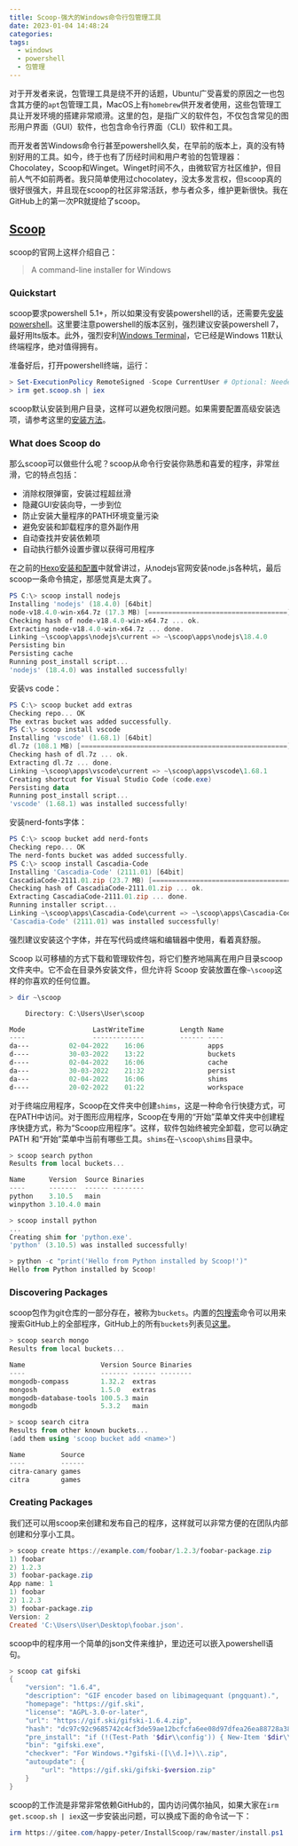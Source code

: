 ```yaml
---
title: Scoop-强大的Windows命令行包管理工具
date: 2023-01-04 14:48:24
categories:
tags:
  - windows
  - powershell
  - 包管理
---
```


对于开发者来说，包管理工具是绕不开的话题，Ubuntu广受喜爱的原因之一也包含其方便的`apt`包管理工具，MacOS上有`homebrew`供开发者使用，这些包管理工具让开发环境的搭建非常顺滑。这里的包，是指广义的软件包，不仅包含常见的图形用户界面（GUI）软件，也包含命令行界面（CLI）软件和工具。

而开发者苦Windows命令行甚至powershell久矣，在早前的版本上，真的没有特别好用的工具。如今，终于也有了历经时间和用户考验的包管理器：Chocolatey，Scoop和Winget。Winget时间不久，由微软官方社区维护，但目前人气不如前两者。我只简单使用过chocolatey，没太多发言权，但scoop真的很好很强大，并且现在scoop的社区非常活跃，参与者众多，维护更新很快。我在GitHub上的第一次PR就提给了scoop。

<!-- more -->

## [Scoop](https://scoop.sh/)

scoop的官网上这样介绍自己：

> A command-line installer for Windows

### Quickstart

scoop要求powershell 5.1+，所以如果没有安装powershell的话，还需要先[安装powershell](https://learn.microsoft.com/zh-cn/powershell/scripting/install/installing-powershell-on-windows?view=powershell-7.2)。这里要注意powershell的版本区别，强烈建议安装powershell 7，最好用lts版本。此外，强烈安利[Windows Terminal](https://learn.microsoft.com/zh-cn/windows/terminal/install)，它已经是Windows 11默认终端程序，绝对值得拥有。

准备好后，打开powershell终端，运行：

``` powershell
> Set-ExecutionPolicy RemoteSigned -Scope CurrentUser # Optional: Needed to run a remote script the first time
> irm get.scoop.sh | iex
```

scoop默认安装到用户目录，这样可以避免权限问题。如果需要配置高级安装选项，请参考这里的[安装方法](https://github.com/ScoopInstaller/Install#readme)。

### What does Scoop do

那么scoop可以做些什么呢？scoop从命令行安装你熟悉和喜爱的程序，非常丝滑，它的特点包括：

- 消除权限弹窗，安装过程超丝滑
- 隐藏GUI安装向导，一步到位
- 防止安装大量程序的PATH环境变量污染
- 避免安装和卸载程序的意外副作用
- 自动查找并安装依赖项
- 自动执行额外设置步骤以获得可用程序

在之前的[Hexo安装和配置](https://blog.boringhex.top/posts/2327471638fc/)中就曾讲过，从nodejs官网安装node.js各种坑，最后scoop一条命令搞定，那感觉真是太爽了。

``` powershell
PS C:\> scoop install nodejs                                                    
Installing 'nodejs' (18.4.0) [64bit]                                            
node-v18.4.0-win-x64.7z (17.3 MB) [===================================] 100%    
Checking hash of node-v18.4.0-win-x64.7z ... ok.                                
Extracting node-v18.4.0-win-x64.7z ... done.                                    
Linking ~\scoop\apps\nodejs\current => ~\scoop\apps\nodejs\18.4.0               
Persisting bin                                                                  
Persisting cache                                                                
Running post_install script...                                                  
'nodejs' (18.4.0) was installed successfully!
```

安装vs code：

``` powershell
PS C:\> scoop bucket add extras                                                 
Checking repo... OK                                                             
The extras bucket was added successfully.                                       
PS C:\> scoop install vscode                                                    
Installing 'vscode' (1.68.1) [64bit]                                            
dl.7z (108.1 MB) [====================================================] 100%    
Checking hash of dl.7z ... ok.                                                  
Extracting dl.7z ... done.                                                      
Linking ~\scoop\apps\vscode\current => ~\scoop\apps\vscode\1.68.1               
Creating shortcut for Visual Studio Code (code.exe)                             
Persisting data                                                                 
Running post_install script...                                                  
'vscode' (1.68.1) was installed successfully!
```

安装nerd-fonts字体：

``` powershell
PS C:\> scoop bucket add nerd-fonts                                             
Checking repo... OK                                                             
The nerd-fonts bucket was added successfully.                                   
PS C:\> scoop install Cascadia-Code                                             
Installing 'Cascadia-Code' (2111.01) [64bit]                                    
CascadiaCode-2111.01.zip (23.7 MB) [===================================] 100%   
Checking hash of CascadiaCode-2111.01.zip ... ok.                               
Extracting CascadiaCode-2111.01.zip ... done.                                   
Running installer script...                                                     
Linking ~\scoop\apps\Cascadia-Code\current => ~\scoop\apps\Cascadia-Code\2111.01
'Cascadia-Code' (2111.01) was installed successfully!
```

强烈建议安装这个字体，并在写代码或终端和编辑器中使用，看着真舒服。

Scoop 以可移植的方式下载和管理软件包，将它们整齐地隔离在用户目录scoop文件夹中。它不会在目录外安装文件，但允许将 Scoop 安装放置在像`~\scoop`这样的你喜欢的任何位置。

```powershell
> dir ~\scoop

    Directory: C:\Users\User\scoop

Mode                 LastWriteTime         Length Name
----                 -------------         ------ ----
da---          02-04-2022    16:06                apps
d----          30-03-2022    13:22                buckets
d----          02-04-2022    16:06                cache
da---          30-03-2022    21:32                persist
da---          02-04-2022    16:06                shims
d----          20-02-2022    01:22                workspace
```

对于终端应用程序，Scoop在文件夹中创建`shims`，这是一种命令行快捷方式，可在PATH中访问。对于图形应用程序，Scoop在专用的“开始”菜单文件夹中创建程序快捷方式，称为“Scoop应用程序”。这样，软件包始终被完全卸载，您可以确定 PATH 和“开始”菜单中当前有哪些工具。`shims`在`~\scoop\shims`目录中。

``` powershell
> scoop search python
Results from local buckets...

Name      Version  Source Binaries
----      -------  ------ --------
python    3.10.5   main
winpython 3.10.4.0 main

> scoop install python
...
Creating shim for 'python.exe'.
'python' (3.10.5) was installed successfully!

> python -c "print('Hello from Python installed by Scoop!')"
Hello from Python installed by Scoop!
```

### Discovering Packages

scoop包作为git仓库的一部分存在，被称为`buckets`。内置的[包搜索](https://scoop.sh/#/apps)命令可以用来搜索GitHub上的全部程序，GitHub上的所有`buckets`列表见[这里](https://scoop.sh/#/buckets)。

``` powershell
> scoop search mongo
Results from local buckets...

Name                   Version Source Binaries
----                   ------- ------ --------
mongodb-compass        1.32.2  extras
mongosh                1.5.0   extras
mongodb-database-tools 100.5.3 main
mongodb                5.3.2   main

> scoop search citra
Results from other known buckets...
(add them using 'scoop bucket add <name>')

Name         Source
----         ------
citra-canary games
citra        games
```

### Creating Packages

我们还可以用scoop来创建和发布自己的程序，这样就可以非常方便的在团队内部创建和分享小工具。

``` powershell
> scoop create https://example.com/foobar/1.2.3/foobar-package.zip
1) foobar
2) 1.2.3
3) foobar-package.zip
App name: 1
1) foobar
2) 1.2.3
3) foobar-package.zip
Version: 2
Created 'C:\Users\User\Desktop\foobar.json'.
```

scoop中的程序用一个简单的json文件来维护，里边还可以嵌入powershell语句。

``` powershell
> scoop cat gifski
{
    "version": "1.6.4",
    "description": "GIF encoder based on libimagequant (pngquant).",
    "homepage": "https://gif.ski",
    "license": "AGPL-3.0-or-later",
    "url": "https://gif.ski/gifski-1.6.4.zip",
    "hash": "dc97c92c9685742c4cf3de59ae12bcfcfa6ee08d97dfea26ea88728a388440cb",
    "pre_install": "if (!(Test-Path '$dir\\config')) { New-Item '$dir\\config' }",
    "bin": "gifski.exe",
    "checkver": "For Windows.*?gifski-([\\d.]+)\\.zip",
    "autoupdate": {
        "url": "https://gif.ski/gifski-$version.zip"
    }
}
```

scoop的工作流是非常非常依赖GitHub的，国内访问偶尔抽风，如果大家在`irm get.scoop.sh | iex`这一步安装出问题，可以换成下面的命令试一下：

``` powershell
irm https://gitee.com/happy-peter/InstallScoop/raw/master/install.ps1 | iex
```
